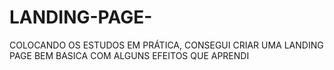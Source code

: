 # LANDING-PAGE-
COLOCANDO OS ESTUDOS EM PRÁTICA, CONSEGUI CRIAR UMA LANDING PAGE BEM BASICA COM ALGUNS EFEITOS QUE APRENDI
